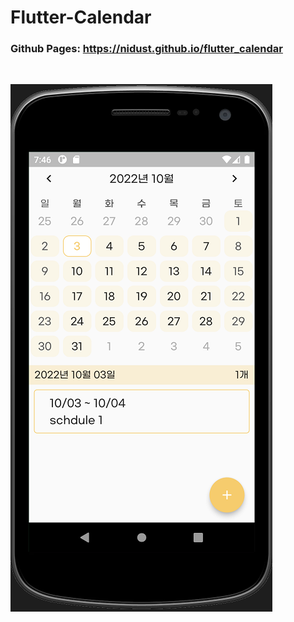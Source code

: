 # Flutter-Calendar

### Github Pages: https://nidust.github.io/flutter_calendar

<br>

![ex_screenshot](screenshot.png)